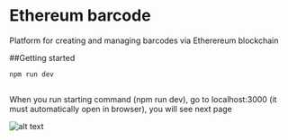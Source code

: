 # Ethereum barcode

Platform for creating and managing barcodes via Etherereum blockchain


##Getting started

```
npm run dev
```

##
When you run starting command (npm run dev), go to localhost:3000 (it must automatically open in browser), you will see next page

![alt text](https://raw.githubusercontent.com/blockchain-doppelganger/ethereum_barcode/master/git_img/main.png)
